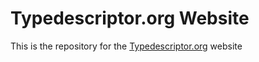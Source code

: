 # Typedescriptor.org Website

This is the repository for the [Typedescriptor.org](https://typedescriptor.org) website
